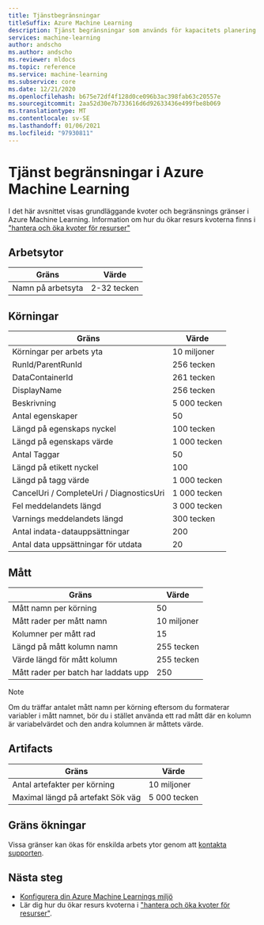 ```yaml
---
title: Tjänstbegränsningar
titleSuffix: Azure Machine Learning
description: Tjänst begränsningar som används för kapacitets planering och högsta gräns för begär Anden och svar för Azure Machine Learning.
services: machine-learning
author: andscho
ms.author: andscho
ms.reviewer: mldocs
ms.topic: reference
ms.service: machine-learning
ms.subservice: core
ms.date: 12/21/2020
ms.openlocfilehash: b675e72df4f128d0ce096b3ac398fab63c20557e
ms.sourcegitcommit: 2aa52d30e7b733616d6d92633436e499fbe8b069
ms.translationtype: MT
ms.contentlocale: sv-SE
ms.lasthandoff: 01/06/2021
ms.locfileid: "97930811"
---
```

# <a name="service-limits-in-azure-machine-learning"></a>Tjänst begränsningar i Azure Machine Learning

I det här avsnittet visas grundläggande kvoter och begränsnings gränser i Azure Machine Learning. Information om hur du ökar resurs kvoterna finns i ["hantera och öka kvoter för resurser"](how-to-manage-quotas.md)

## <a name="workspaces"></a>Arbetsytor
| Gräns | Värde |
| --- | --- |
| Namn på arbetsyta | 2-32 tecken |

## <a name="runs"></a>Körningar
| Gräns | Värde |
| --- | --- |
| Körningar per arbets yta | 10 miljoner |
| RunId/ParentRunId | 256 tecken |
| DataContainerId | 261 tecken |
| DisplayName |256 tecken|
| Beskrivning |5 000 tecken|
| Antal egenskaper |50 |
| Längd på egenskaps nyckel |100 tecken |
| Längd på egenskaps värde |1 000 tecken |
| Antal Taggar |50 |
| Längd på etikett nyckel |100 |
| Längd på tagg värde |1 000 tecken |
| CancelUri / CompleteUri / DiagnosticsUri |1 000 tecken |
| Fel meddelandets längd |3 000 tecken |
| Varnings meddelandets längd |300 tecken |
| Antal indata-datauppsättningar |200 |
| Antal data uppsättningar för utdata |20 |


## <a name="metrics"></a>Mått
| Gräns | Värde |
| --- | --- |
| Mått namn per körning |50|
| Mått rader per mått namn |10 miljoner|
| Kolumner per mått rad |15|
| Längd på mått kolumn namn |255 tecken |
| Värde längd för mått kolumn |255 tecken |
| Mått rader per batch har laddats upp | 250 |

> [!NOTE]
> Om du träffar antalet mått namn per körning eftersom du formaterar variabler i mått namnet, bör du i stället använda ett rad mått där en kolumn är variabelvärdet och den andra kolumnen är måttets värde.

## <a name="artifacts"></a>Artifacts

| Gräns | Värde |
| --- | --- |
| Antal artefakter per körning |10 miljoner|
| Maximal längd på artefakt Sök väg |5 000 tecken |

## <a name="limit-increases"></a>Gräns ökningar
Vissa gränser kan ökas för enskilda arbets ytor genom att [kontakta supporten](https://ms.portal.azure.com/#blade/Microsoft_Azure_Support/HelpAndSupportBlade/newsupportrequest/). 

## <a name="next-steps"></a>Nästa steg

- [Konfigurera din Azure Machine Learnings miljö](how-to-configure-environment.md)
- Lär dig hur du ökar resurs kvoterna i ["hantera och öka kvoter för resurser"](how-to-manage-quotas.md).

